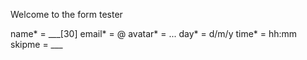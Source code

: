 Welcome to the form tester

name* = ___[30]
email* = @
avatar* = ...
day* = d/m/y
time* = hh:mm
skipme = ___
